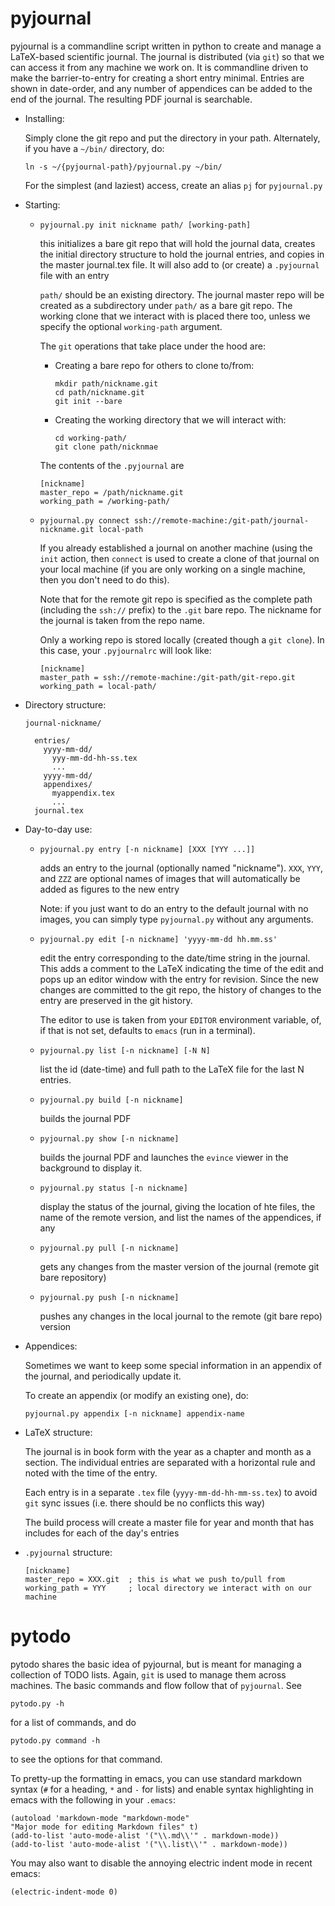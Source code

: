 # pyjournal

pyjournal is a commandline script written in python to create and
manage a LaTeX-based scientific journal.  The journal is distributed
(via `git`) so that we can access it from any machine we work on.  It
is commandline driven to make the barrier-to-entry for creating a
short entry minimal.  Entries are shown in date-order, and any number
of appendices can be added to the end of the journal.  The resulting
PDF journal is searchable.

* Installing:

  Simply clone the git repo and put the directory in your path.
  Alternately, if you have a `~/bin/` directory, do:

  ```
  ln -s ~/{pyjournal-path}/pyjournal.py ~/bin/
  ```

  For the simplest (and laziest) access, create an alias `pj` for
  `pyjournal.py`
  

* Starting:

  - `pyjournal.py init nickname path/ [working-path]`

    this initializes a bare git repo that will hold the journal data,
    creates the initial directory structure to hold the journal
    entries, and copies in the master journal.tex file.  It will also
    add to (or create) a `.pyjournal` file with an entry

    `path/` should be an existing directory.  The journal master repo
	will be created as a subdirectory under `path/` as a bare git
	repo.  The working clone that we interact with is placed there
	too, unless we specify the optional `working-path` argument.
    
    The `git` operations that take place under the hood are:
    
      - Creating a bare repo for others to clone to/from:

        ```
        mkdir path/nickname.git
        cd path/nickname.git
        git init --bare
        ```
     
      - Creating the working directory that we will interact with:

        ```
        cd working-path/
        git clone path/nicknmae
        ```

    The contents of the `.pyjournal` are

    ```
    [nickname]
    master_repo = /path/nickname.git
    working_path = /working-path/
    ```

  - `pyjournal.py connect ssh://remote-machine:/git-path/journal-nickname.git local-path`

    If you already established a journal on another machine (using the
    `init` action, then `connect` is used to create a clone of that
    journal on your local machine (if you are only working on a single
    machine, then you don't need to do this).

    Note that for the remote git repo is specified as the complete path
    (including the `ssh://` prefix) to the `.git` bare repo.  The nickname
    for the journal is taken from the repo name.
    
    Only a working repo is stored locally (created though a `git clone`).
    In this case, your `.pyjournalrc` will look like:
    
    ```
    [nickname]
    master_path = ssh://remote-machine:/git-path/git-repo.git
    working_path = local-path/
    ```  


* Directory structure:

  ```
  journal-nickname/

    entries/
      yyyy-mm-dd/
        yyy-mm-dd-hh-ss.tex
        ...
      yyyy-mm-dd/
      appendixes/
	    myappendix.tex
	    ...
    journal.tex
  ```


* Day-to-day use:

  - `pyjournal.py entry [-n nickname] [XXX [YYY ...]]`
  
    adds an entry to the journal (optionally named "nickname"). `XXX`,
    `YYY`, and `ZZZ` are optional names of images that will
    automatically be added as figures to the new entry

    Note: if you just want to do an entry to the default journal with
    no images, you can simply type `pyjournal.py` without any arguments.

  - `pyjournal.py edit [-n nickname] 'yyyy-mm-dd hh.mm.ss'`

    edit the entry corresponding to the date/time string in the journal.
    This adds a comment to the LaTeX indicating the time of the edit
    and pops up an editor window with the entry for revision.  Since the
    new changes are committed to the git repo, the history of changes to
    the entry are preserved in the git history.

    The editor to use is taken from your `EDITOR` environment variable,
	of, if that is not set, defaults to `emacs` (run in a terminal).

  - `pyjournal.py list [-n nickname] [-N N]`

    list the id (date-time) and full path to the LaTeX file for the last
    N entries.

  - `pyjournal.py build [-n nickname]`

    builds the journal PDF

  - `pyjournal.py show [-n nickname]`

    builds the journal PDF and launches the `evince` viewer in the
    background to display it.

  - `pyjournal.py status [-n nickname]`

    display the status of the journal, giving the location of hte
    files, the name of the remote version, and list the names of the
	appendices, if any

  - `pyjournal.py pull [-n nickname] `

    gets any changes from the master version of the journal (remote
    git bare repository)

  - `pyjournal.py push [-n nickname] `

    pushes any changes in the local journal to the remote (git bare
    repo) version
 

* Appendices:

  Sometimes we want to keep some special information in an appendix
  of the journal, and periodically update it.  

  To create an appendix (or modify an existing one), do:

  `pyjournal.py appendix [-n nickname] appendix-name`


* LaTeX structure:

  The journal is in book form with the year as a chapter and month as
  a section.  The individual entries are separated with a horizontal
  rule and noted with the time of the entry.

  Each entry is in a separate `.tex` file (`yyyy-mm-dd-hh-mm-ss.tex`)
  to avoid `git` sync issues (i.e. there should be no conflicts this
  way)
   
  The build process will create a master file for year and month that
  has includes for each of the day's entries


* `.pyjournal` structure:

  ```
  [nickname]
  master_repo = XXX.git  ; this is what we push to/pull from
  working_path = YYY     ; local directory we interact with on our machine
  ```



# pytodo

pytodo shares the basic idea of pyjournal, but is meant for managing
a collection of TODO lists.  Again, `git` is used to manage them
across machines.  The basic commands and flow follow that of `pyjournal`.
See

```
pytodo.py -h
```

for a list of commands, and do

```
pytodo.py command -h
```

to see the options for that command.

To pretty-up the formatting in emacs, you can use standard markdown
syntax (`#` for a heading, `*` and `-` for lists) and enable syntax
highlighting in emacs with the following in your `.emacs`:

```
(autoload 'markdown-mode "markdown-mode"
"Major mode for editing Markdown files" t)
(add-to-list 'auto-mode-alist '("\\.md\\'" . markdown-mode))
(add-to-list 'auto-mode-alist '("\\.list\\'" . markdown-mode))
```

You may also want to disable the annoying electric indent mode
in recent emacs:

```
(electric-indent-mode 0)
```
